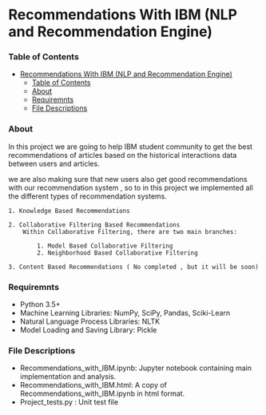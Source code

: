 # Recommendations With IBM (NLP and Recommendation Engine)

### Table of Contents

- [Recommendations With IBM (NLP and Recommendation Engine)](#recommendations-with-ibm-nlp-and-recommendation-engine)
    - [Table of Contents](#table-of-contents)
    - [About](#about)
    - [Requiremnts](#requiremnts)
    - [File Descriptions](#file-descriptions)

<a name="about"></a>

### About

In this project we are going to help IBM student community to get the best recommendations of articles based on the historical interactions data between users and articles.

we are also making sure that new users also get good recommendations with our recommendation system , so to in this project we implemented all the different types of recommendation systems.

    1. Knowledge Based Recommendations

    2. Collaborative Filtering Based Recommendations
        Within Collaborative Filtering, there are two main branches:

            1. Model Based Collaborative Filtering
            2. Neighborhood Based Collaborative Filtering 

    3. Content Based Recommendations ( No completed , but it will be soon)

<a name="requiremnts"></a>

### Requiremnts 

* Python 3.5+
* Machine Learning Libraries: NumPy, SciPy, Pandas, Sciki-Learn
* Natural Language Process Libraries: NLTK
* Model Loading and Saving Library: Pickle

<a name="files"></a>

### File Descriptions 
* Recommendations_with_IBM.ipynb: Jupyter notebook containing main implementation and analysis.
* Recommendations_with_IBM.html: A copy of Recommendations_with_IBM.ipynb in html format.
* Project_tests.py : Unit test file